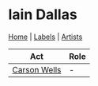 # Iain Dallas

[Home](../index.md) | [Labels](../labels.md) | [Artists](../artists.md)

| Act | Role |
|---|---|
| [Carson Wells](carson-wells.md) | - |
